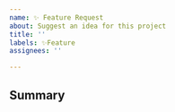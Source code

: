 ```yaml
---
name: ✨ Feature Request
about: Suggest an idea for this project
title: ''
labels: ✨Feature
assignees: ''

---
```


## Summary

<!-- Tell us what the suggestion is -->
